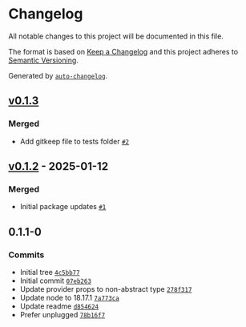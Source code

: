 # Changelog

All notable changes to this project will be documented in this file.

The format is based on [Keep a Changelog](https://keepachangelog.com/en/1.0.0/)
and this project adheres to [Semantic Versioning](https://semver.org/spec/v2.0.0.html).

Generated by [`auto-changelog`](https://github.com/CookPete/auto-changelog).

## [v0.1.3](https://github.com/greenfinity/rescript-context-utils/compare/v0.1.2...v0.1.3)

### Merged

- Add gitkeep file to tests folder [`#2`](https://github.com/greenfinity/rescript-context-utils/pull/2)

## [v0.1.2](https://github.com/greenfinity/rescript-context-utils/compare/v0.1.1-0...v0.1.2) - 2025-01-12

### Merged

- Initial package updates [`#1`](https://github.com/greenfinity/rescript-context-utils/pull/1)

<!-- auto-changelog-above -->

## 0.1.1-0

### Commits

- Initial tree [`4c5bb77`](https://github.com/reebalazs/gf-rescript-context-utils/commit/4c5bb77a5dcd22b7dc40aa50849998e5a6819bf7)
- Initial commit [`07eb263`](https://github.com/reebalazs/gf-rescript-context-utils/commit/07eb26384290e033dd1c22a7ffd43b7a4b13a4b8)
- Update provider props to non-abstract type [`278f317`](https://github.com/reebalazs/gf-rescript-context-utils/commit/278f317d25989a6756cb664f8bbd1db5da2260a9)
- Update node to 18.17.1 [`7a773ca`](https://github.com/reebalazs/gf-rescript-context-utils/commit/7a773ca8c4a6d1cef456f6bce6a39e0f4f0cdb87)
- Update readme [`d854624`](https://github.com/reebalazs/gf-rescript-context-utils/commit/d854624ec38249d0c6163b12908272a04efd6312)
- Prefer unplugged [`78b16f7`](https://github.com/reebalazs/gf-rescript-context-utils/commit/78b16f718ff78b456ae1fb1274c5822fd637ed02)
